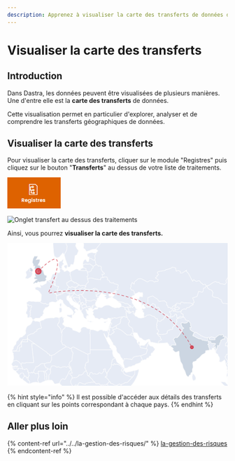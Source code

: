 ```yaml
---
description: Apprenez à visualiser la carte des transferts de données dans Dastra.
---
```


# Visualiser la carte des transferts

## Introduction

Dans Dastra, les données peuvent être visualisées de plusieurs manières. Une d'entre elle est la **carte des transferts** de données.

Cette visualisation permet en particulier d'explorer, analyser et de comprendre les transferts géographiques de données.

## Visualiser la carte des transferts

Pour visualiser la carte des transferts, cliquer sur le module "Registres" puis cliquez sur le bouton "**Transferts**" au dessus de votre liste de traitements.&#x20;



![Module "Registres"](<../../../.gitbook/assets/image (199).png>)

![Onglet transfert au dessus des traitements](<../../../.gitbook/assets/Capture web\_4-5-2022\_101533\_app.dastra.eu.jpeg>)

Ainsi, vous pourrez **visualiser la carte des transferts.**

![Exemple de transfert de données](<../../../.gitbook/assets/image (212).png>)

{% hint style="info" %}
Il est possible d'accéder aux détails des transferts en cliquant sur les points correspondant à chaque pays.
{% endhint %}

## Aller plus loin

{% content-ref url="../../la-gestion-des-risques/" %}
[la-gestion-des-risques](../../la-gestion-des-risques/)
{% endcontent-ref %}
